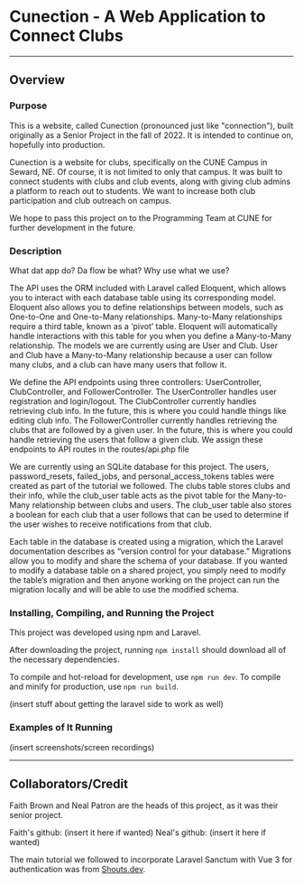 # Cunection - A Web Application to Connect Clubs

---

## Overview
### Purpose
This is a website, called Cunection (pronounced just like "connection"), built originally as a Senior Project in the fall of 2022. It is intended to continue on, hopefully into production.

Cunection is a website for clubs, specifically on the CUNE Campus in Seward, NE. Of course, it is not limited to only that campus. It was built to connect students with clubs and club events, along with giving club admins a platform to reach out to students. We want to increase both club participation and club outreach on campus. 

We hope to pass this project on to the Programming Team at CUNE for further development in the future. 

### Description
What dat app do? Da flow be what? Why use what we use?

The API uses the ORM included with Laravel called Eloquent, which allows you to interact with each database table using its corresponding model. Eloquent also allows you to define relationships between models, such as One-to-One and One-to-Many relationships. Many-to-Many relationships require a third table, known as a ‘pivot’ table. Eloquent will automatically handle interactions with this table for you when you define a Many-to-Many relationship. The models we are currently using are User and Club. User and Club have a Many-to-Many relationship because a user can follow many clubs, and a club can have many users that follow it.

We define the API endpoints using three controllers: UserController, ClubController, and FollowerController. The UserController handles user registration and login/logout. The ClubController currently handles retrieving club info. In the future, this is where you could handle things like editing club info. The FollowerController currently handles retrieving the clubs that are followed by a given user. In the future, this is where you could handle retrieving the users that follow a given club. We assign these endpoints to API routes in the routes/api.php file

We are currently using an SQLite database for this project. The users, password_resets, failed_jobs, and personal_access_tokens tables were created as part of the tutorial we followed. The clubs table stores clubs and their info, while the club_user table acts as the pivot table for the Many-to-Many relationship between clubs and users. The club_user table also stores a boolean for each club that a user follows that can be used to determine if the user wishes to receive notifications from that club. 

Each table in the database is created using a migration, which the Laravel documentation describes as “version control for your database.” Migrations allow you to modify and share the schema of your database. If you wanted to modify a database table on a shared project, you simply need to modify the table’s migration and then anyone working on the project can run the migration locally and will be able to use the modified schema. 

### Installing, Compiling, and Running the Project
This project was developed using npm and Laravel. 

After downloading the project, running `npm install` should download all of the necessary dependencies. 

To compile and hot-reload for development, use `npm run dev`. 
To compile and minify for production, use `npm run build`.

(insert stuff about getting the laravel side to work as well)

### Examples of It Running
(insert screenshots/screen recordings)

---

## Collaborators/Credit
Faith Brown and Neal Patron are the heads of this project, as it was their senior project. 

Faith's github: (insert it here if wanted)
Neal's github: (insert it here if wanted)

The main tutorial we followed to incorporate Laravel Sanctum with Vue 3 for authentication was from [Shouts.dev](https://shouts.dev/articles/laravel-spa-with-vue3-auth-crud-example#step1).